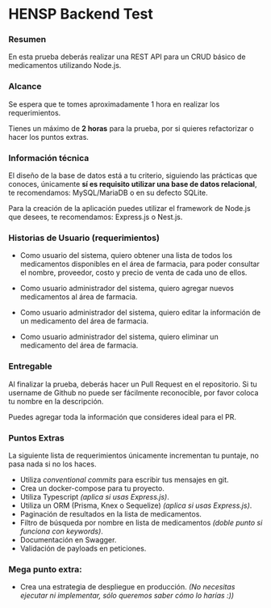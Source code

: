 # HENSP Backend Test

### Resumen

En esta prueba deberás realizar una REST API para un CRUD básico de medicamentos utilizando Node.js.

### Alcance

Se espera que te tomes aproximadamente 1 hora en realizar los requerimientos.

Tienes un máximo de **2 horas** para la prueba, por si quieres refactorizar o hacer los puntos extras.

### Información técnica

El diseño de la base de datos está a tu criterio, siguiendo las prácticas que conoces, únicamente **sí es requisito utilizar una base de datos relacional**, te recomendamos: MySQL/MariaDB o en su defecto SQLite.

Para la creación de la aplicación puedes utilizar el framework de Node.js que desees, te recomendamos: Express.js o Nest.js.

### Historias de Usuario (requerimientos)

- Como usuario del sistema, quiero obtener una lista de todos los medicamentos disponibles en el área de farmacia, para poder consultar el nombre, proveedor, costo y precio de venta de cada uno de ellos.

- Como usuario administrador del sistema, quiero agregar nuevos medicamentos al área de farmacia.

- Como usuario administrador del sistema, quiero editar la información de un medicamento del área de farmacia.

- Como usuario administrador del sistema, quiero eliminar un medicamento del área de farmacia.

### Entregable

Al finalizar la prueba, deberás hacer un Pull Request en el repositorio. Si tu username de Github no puede ser fácilmente reconocible, por favor coloca tu nombre en la descripción. 

Puedes agregar toda la información que consideres ideal para el PR.


### Puntos Extras

La siguiente lista de requerimientos únicamente incrementan tu puntaje, no pasa nada si no los haces.

- Utiliza _conventional commits_ para escribir tus mensajes en git.
- Crea un docker-compose para tu proyecto.
- Utiliza Typescript _(aplica si usas Express.js)_.
- Utiliza un ORM (Prisma, Knex o Sequelize) _(aplica si usas Express.js)_.
- Paginación de resultados en la lista de medicamentos.
- Filtro de búsqueda por nombre en lista de medicamentos _(doble punto si funciona con keywords)_.
- Documentación en Swagger.
- Validación de payloads en peticiones.

### Mega punto extra:
- Crea una estrategia de despliegue en producción. _(No necesitas ejecutar ni implementar, sólo queremos saber cómo lo harías :))_

